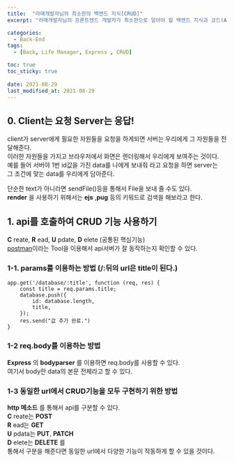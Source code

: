 ```yaml
---
title:  "라매개발자님의 최소한의 백엔드 지식[CRUD]"
excerpt: "라매개발자님의 프론트엔드 개발자가 최소한으로 알아야 할 백엔드 지식과 코드(API) 영상을 정리한 POST"

categories:
  - Back-End
tags:
  - [Back, Life Manager, Express , CRUD]

toc: true
toc_sticky: true
 
date: 2021-08-29
last_modified_at: 2021-08-29
---
```


## 0. Client는 요청 Server는 응답!
client가 server에게 필요한 자원들을 요청을 하게되면 서버는 우리에게 그 자원들을 전달해준다.  
이러한 자원들을 가지고 브라우저에서 화면은 렌더링해서 우리에게 보여주는 것이다.  
예를 들어 서버야 1번 id값을 가진 data를 나에게 보내줘 라고 요청을 하면 server는  
 그 조건에 맞는 data를 우리에게 담아준다.

단순한 text가 아니라면 sendFile()등을 통해서 File을 보내 줄 수도 있다.  
__render__ 을 사용하기 위해서는 __ejs__ ,__pug__ 등의 키워드로 검색을 해보라고 한다.

## 1. api를 호출하여 CRUD 기능 사용하기 

__C__ reate, __R__ ead, __U__ pdate, __D__ elete (공통된 핵심기능)  
[postman](https://www.postman.com/)이라는 Tool을 이용해서 api서버가 잘 동작하는지 확인할 수 있다.

### 1-1. __params를 이용하는 방법__ (/:뒤의 url은 title이 된다.)

    app.get('/database/:title', function (req, res) {
        const title = req.params.title;
        database.push({
            id: database.length,
            title,
        });
        res.send("값 추가 완료.")
    }
    
      
### 1-2 __req.body를 이용하는 방법__  
__Express__ 의 __bodyparser__ 를 이용하면 req.body를 사용할 수 있다.  
여기서 body란 data의 본문 전체라고 할 수 있다.

### 1-3 동일한 url에서 CRUD기능을 모두 구현하기 위한 방법
__http 메소드__ 를 통해서 api를 구분할 수 있다.  
__C__ reate는 __POST__  
__R__ ead는 __GET__  
__U__ pdata는 __PUT__, __PATCH__  
__D__ elete는 __DELETE__ 를  
 통해서 구분을 해준다면 동일한 url에서 다양한 기능이 작동하게 할 수 있을 것이다.